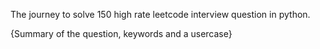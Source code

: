 The journey to solve 150 high rate leetcode interview question in python. 

{Summary of the question, keywords and a usercase}
